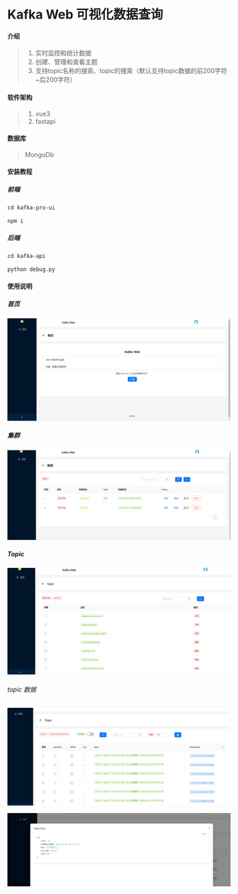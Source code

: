 # Kafka Web 可视化数据查询

#### 介绍

> 1. 实时监控和统计数据
> 2. 创建、管理和查看主题
> 3. 支持topic名称的搜索、topic的搜索（默认支持topic数据的前200字符~后200字符）

#### 软件架构

> 1. vue3
> 2. fastapi

#### 数据库

> MongoDb

#### 安装教程

##### 前端

```
cd kafka-pro-ui
```

```
npm i
```

##### 后端

```
cd kafka-api
```

```
python debug.py
```

#### 使用说明
##### 首页
![](./img/fd8f41072f3e5a89b0459cf0a79876fb.png)


##### 集群

![](./img/07cd6cc936f1553886c7190b938dfeb3.png)
##### Topic
![](./img/51103dcc820d5902ab6a9fee23e97062.png)





###### topic 数据
![](./img/ecbacd48ff695d7db601b2d893cb88b1.png)

![](./img/ed3d85aeb9085085b124ac39a7215a8d.png)







